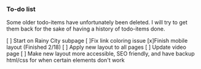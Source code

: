 ### To-do list
Some older todo-items have unfortunately been deleted. I will try to get them back for the sake of having a history of todo-items done.

[ ] Start on Rainy City subpage
[ ]Fix link coloring issue
[x]Finish mobile layout (Finished 2/18)
[ ] Apply new layout to all pages
[ ] Update video page
[ ] Make new layout more accessible, SEO friendly, and have backup html/css for when certain elements don't work